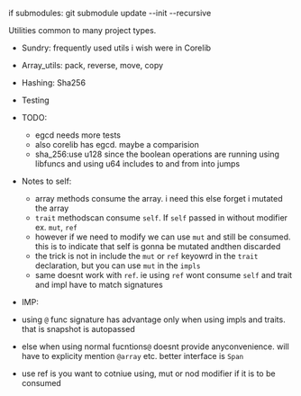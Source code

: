 if submodules: git submodule update --init --recursive


Utilities common to many project types.

- Sundry: frequently used utils i wish were in Corelib
- Array_utils: pack, reverse, move, copy
- Hashing: Sha256

- Testing
- TODO:
  - egcd needs more tests
  - also corelib has egcd. maybe a comparision
  - sha_256:use u128 since the boolean operations are running using libfuncs and using u64 includes to and from into jumps

- Notes to self:
  - array methods consume the array. i need this else forget i mutated the array
  - `trait` methodscan consume `self`. If `self` passed in without modifier ex. `mut`, `ref`
  - however if we need to modify we can use `mut` and still be consumed. this is to indicate that self is gonna be mutated andthen discarded
  - the trick is not in include the `mut` or `ref` keyowrd in the `trait` declaration, but you can use `mut` in the `impls`
  - same doesnt work with `ref`. ie using `ref` wont consume `self` and trait and impl have to match signatures
- IMP:
- using `@`  func signature has advantage only when using impls and traits. that is snapshot is autopassed
- else when using normal fucntions`@` doesnt provide anyconvenience. will have to explicity mention `@array` etc. better interface is `Span`
- use ref is you want to cotniue using, mut or nod modifier if it is to be consumed
